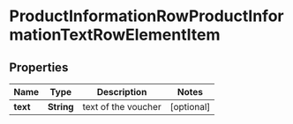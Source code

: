 # ProductInformationRowProductInformationTextRowElementItem


## Properties

| Name | Type | Description | Notes |
|------------ | ------------- | ------------- | -------------|
**text** | **String** | text of the voucher |[optional]|